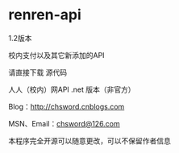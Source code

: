# renren-api

1.2版本

校内支付以及其它新添加的API

请直接下载 源代码

人人（校内）网API .net 版本（非官方）

Blog：http://chsword.cnblogs.com

MSN、Email：chsword@126.com

本程序完全开源可以随意更改，可以不保留作者信息
